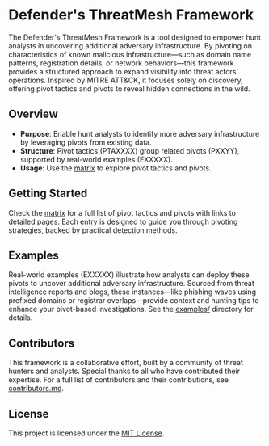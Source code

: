 # Defender's ThreatMesh Framework

The Defender's ThreatMesh Framework is a tool designed to empower hunt analysts in uncovering additional adversary infrastructure. By pivoting on characteristics of known malicious infrastructure—such as domain name patterns, registration details, or network behaviors—this framework provides a structured approach to expand visibility into threat actors' operations. Inspired by MITRE ATT&CK, it focuses solely on discovery, offering pivot tactics and pivots to reveal hidden connections in the wild.

## Overview
- **Purpose**: Enable hunt analysts to identify more adversary infrastructure by leveraging pivots from existing data.
- **Structure**: Pivot tactics (PTAXXXX) group related pivots (PXXYY), supported by real-world examples (EXXXXX).
- **Usage**: Use the [matrix](matrix.md) to explore pivot tactics and pivots.

## Getting Started
Check the [matrix](matrix.md) for a full list of pivot tactics and pivots with links to detailed pages. Each entry is designed to guide you through pivoting strategies, backed by practical detection methods.

## Examples
Real-world examples (EXXXXX) illustrate how analysts can deploy these pivots to uncover additional adversary infrastructure. Sourced from threat intelligence reports and blogs, these instances—like phishing waves using prefixed domains or registrar overlaps—provide context and hunting tips to enhance your pivot-based investigations. See the [examples/](examples/) directory for details.

## Contributors
This framework is a collaborative effort, built by a community of threat hunters and analysts. Special thanks to all who have contributed their expertise. For a full list of contributors and their contributions, see [contributors.md](contributors.md).

## License
This project is licensed under the [MIT License](LICENSE).
